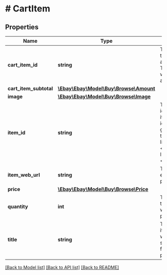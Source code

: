 # # CartItem

## Properties

Name | Type | Description | Notes
------------ | ------------- | ------------- | -------------
**cart_item_id** | **string** | The identifier for the item being added to the cart. This is generated when the item is added to the cart. | [optional]
**cart_item_subtotal** | [**\Ebay\Ebay\Model\Buy\Browse\Amount**](Amount.md) |  | [optional]
**image** | [**\Ebay\Ebay\Model\Buy\Browse\Image**](Image.md) |  | [optional]
**item_id** | **string** | The RESTful identifier of the item. This identifier is generated when the item was listed. &lt;br /&gt;&lt;br /&gt; &lt;b&gt;RESTful Item ID Format: &lt;/b&gt;&lt;code&gt;v1&lt;/code&gt;|&lt;code&gt;&lt;i&gt;#&lt;/i&gt;&lt;/code&gt;|&lt;code&gt;&lt;i&gt;#&lt;/i&gt;&lt;/code&gt; &lt;br /&gt;&lt;b&gt; For example: &lt;/b&gt;&lt;br /&gt; &lt;code&gt;v1|2**********2|0&lt;/code&gt; &lt;br /&gt;&lt;code&gt;v1|1**********2|4**********2&lt;/code&gt; | [optional]
**item_web_url** | **string** | The URL of the eBay view item page for the item. | [optional]
**price** | [**\Ebay\Ebay\Model\Buy\Browse\Price**](Price.md) |  | [optional]
**quantity** | **int** | The number of this item the buyer wants to purchase. | [optional]
**title** | **string** | The title of the item. This can be written by the seller or come from the eBay product catalog. | [optional]

[[Back to Model list]](../../README.md#models) [[Back to API list]](../../README.md#endpoints) [[Back to README]](../../README.md)

